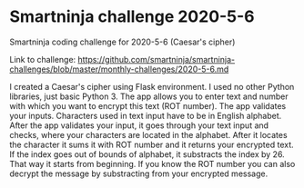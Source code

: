 # Smartninja challenge 2020-5-6
Smartninja coding challenge for 2020-5-6 (Caesar's cipher)

Link to challenge: https://github.com/smartninja/smartninja-challenges/blob/master/monthly-challenges/2020-5-6.md

I created a Caesar's cipher using Flask environment. I used no other Python libraries, just basic Python 3. The app allows you to enter text and number with which you want to encrypt this text (ROT number). The app validates your inputs. Characters used in text input have to be in English alphabet.
After the app validates your input, it goes through your text input and checks, where your characters are located in the alphabet. After it locates the character it sums it with ROT number and it returns your encrypted text. If the index goes out of bounds of alphabet, it substracts the index by 26. That way it starts from beginning.
If you know the ROT number you can also decrypt the message by substracting from your encrypted message.
